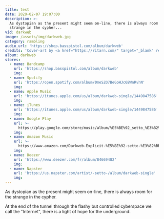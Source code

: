```yaml
---
title: test
date: 2020-02-07 19:07:00
description: >-
  As dystopian as the present might seem on-line, there is always room for the
  strange in the cypher...
vid: darkweb
image: /assets/img/darkweb.jpg
category: rambling
audio_url: 'https://shop.basspistol.com/album/darkweb'
credits: 'Cover-art by <a href="https://ritarn.com/" target="_blank" rel="noopener">Mattias “Ritarn” Lindström</a>'
album: darkweb
stores:
  - name: Bandcamp
    url: 'https://shop.basspistol.com/album/darkweb'
    img:
  - name: Spotify
    url: 'https://open.spotify.com/album/0meSZO7BeGoHJc6BWnRvhN'
    img:
  - name: Apple Music
    url: 'https://itunes.apple.com/us/album/darkweb-single/1449847586'
    img:
  - name: iTunes
    url: 'https://itunes.apple.com/us/album/darkweb-single/1449847586'
    img:
  - name: Google Play
    url: >-
      https://play.google.com/store/music/album/%E5%BE%92_setto_%E3%82%BB%E3%83%83%E3%83%88_Darkweb?id=Bcrzzrtj7yfcyladynit7hg4age
    img:
  - name: Amazon Music
    url: >-
      https://www.amazon.com/Darkweb-Explicit-%E5%BE%92-setto-%E3%82%BB%E3%83%83%E3%83%88/dp/B07MWCRW39/ref=sr_1_1?s=dmusic&ie=UTF8&qid=1549565482&sr=1-1-mp3-albums-bar-strip-0&keywords=%E5%BE%92+setto+%E3%82%BB%E3%83%83%E3%83%88
    img:
  - name: Deezer
    url: 'https://www.deezer.com/fr/album/84669482'
    img:
  - name: Napster
    url: 'https://us.napster.com/artist/-setto-/album/darkweb-single'
    img:
---
```


As dystopian as the present might seem on-line, there is always room for the strange in the cypher.

At the end of the tunnel through the flashy but controlled cyberspace we call the "Internet", there is a light of hope for the underground.
